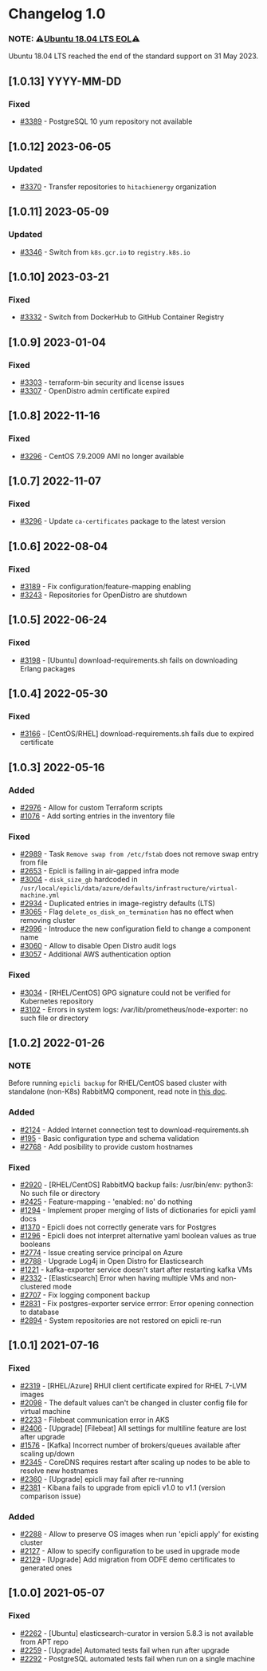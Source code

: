 # Changelog 1.0

### NOTE: ⚠️[**Ubuntu 18.04 LTS EOL**](https://ubuntu.com/blog/18-04-end-of-standard-support)⚠️
Ubuntu 18.04 LTS reached the end of the standard support on 31 May 2023.

## [1.0.13] YYYY-MM-DD

### Fixed

- [#3389](https://github.com/hitachienergy/epiphany/issues/3389) - PostgreSQL 10 yum repository not available

## [1.0.12] 2023-06-05

### Updated

- [#3370](https://github.com/hitachienergy/epiphany/issues/3370) - Transfer repositories to `hitachienergy` organization

## [1.0.11] 2023-05-09

### Updated

- [#3346](https://github.com/hitachienergy/epiphany/issues/3346) - Switch from `k8s.gcr.io` to `registry.k8s.io`

## [1.0.10] 2023-03-21

### Fixed

- [#3332](https://github.com/hitachienergy/epiphany/issues/3332) - Switch from DockerHub to GitHub Container Registry

## [1.0.9] 2023-01-04

### Fixed

- [#3303](https://github.com/hitachienergy/epiphany/issues/3303) - terraform-bin security and license issues
- [#3307](https://github.com/hitachienergy/epiphany/issues/3307) - OpenDistro admin certificate expired

## [1.0.8] 2022-11-16

### Fixed

- [#3296](https://github.com/hitachienergy/epiphany/issues/3299) - CentOS 7.9.2009 AMI no longer available

## [1.0.7] 2022-11-07

### Fixed

- [#3296](https://github.com/hitachienergy/epiphany/issues/3296) - Update `ca-certificates` package to the latest version

## [1.0.6] 2022-08-04

### Fixed

- [#3189](https://github.com/hitachienergy/epiphany/issues/3189) - Fix configuration/feature-mapping enabling
- [#3243](https://github.com/hitachienergy/epiphany/issues/3243) - Repositories for OpenDistro are shutdown

## [1.0.5] 2022-06-24

### Fixed

- [#3198](https://github.com/hitachienergy/epiphany/issues/3198) - [Ubuntu] download-requirements.sh fails on downloading Erlang packages

## [1.0.4] 2022-05-30

### Fixed

- [#3166](https://github.com/hitachienergy/epiphany/issues/3166) - [CentOS/RHEL] download-requirements.sh fails due to expired certificate

## [1.0.3] 2022-05-16

### Added

- [#2976](https://github.com/hitachienergy/epiphany/issues/2976) - Allow for custom Terraform scripts
- [#1076](https://github.com/hitachienergy/epiphany/issues/1076) - Add sorting entries in the inventory file

### Fixed

- [#2989](https://github.com/hitachienergy/epiphany/issues/2989) - Task `Remove swap from /etc/fstab` does not remove swap entry from file
- [#2653](https://github.com/hitachienergy/epiphany/issues/2653) - Epicli is failing in air-gapped infra mode
- [#3004](https://github.com/hitachienergy/epiphany/issues/3004) - `disk_size_gb` hardcoded in `/usr/local/epicli/data/azure/defaults/infrastructure/virtual-machine.yml`
- [#2934](https://github.com/hitachienergy/epiphany/issues/2934) - Duplicated entries in image-registry defaults (LTS)
- [#3065](https://github.com/hitachienergy/epiphany/issues/3065) - Flag `delete_os_disk_on_termination` has no effect when removing cluster
- [#2996](https://github.com/hitachienergy/epiphany/issues/2996) - Introduce the new configuration field to change a component name
- [#3060](https://github.com/hitachienergy/epiphany/issues/3060) - Allow to disable Open Distro audit logs
- [#3057](https://github.com/hitachienergy/epiphany/issues/3057) - Additional AWS authentication option

### Fixed

- [#3034](https://github.com/hitachienergy/epiphany/issues/3034) - [RHEL/CentOS] GPG signature could not be verified for Kubernetes repository
- [#3102](https://github.com/hitachienergy/epiphany/issues/3102) - Errors in system logs: /var/lib/prometheus/node-exporter: no such file or directory

## [1.0.2] 2022-01-26

### NOTE ###

Before running `epicli backup` for RHEL/CentOS based cluster with standalone (non-K8s) RabbitMQ component,
read note in [this doc](docs/home/howto/BACKUP.md#1-how-to-perform-backup).

### Added

- [#2124](https://github.com/hitachienergy/epiphany/issues/2124) - Added Internet connection test to download-requirements.sh
- [#195](https://github.com/hitachienergy/epiphany/issues/195) - Basic configuration type and schema validation
- [#2768](https://github.com/hitachienergy/epiphany/issues/2768) - Add posibility to provide custom hostnames

### Fixed

- [#2920](https://github.com/hitachienergy/epiphany/issues/2920) - [RHEL/CentOS] RabbitMQ backup fails: /usr/bin/env: python3: No such file or directory
- [#2425](https://github.com/hitachienergy/epiphany/issues/2425) - Feature-mapping - 'enabled: no' do nothing
- [#1294](https://github.com/hitachienergy/epiphany/issues/1294) - Implement proper merging of lists of dictionaries for epicli yaml docs
- [#1370](https://github.com/hitachienergy/epiphany/issues/1370) - Epicli does not correctly generate vars for Postgres
- [#1296](https://github.com/hitachienergy/epiphany/issues/1296) - Epicli does not interpret alternative yaml boolean values as true booleans
- [#2774](https://github.com/hitachienergy/epiphany/issues/2774) - Issue creating service principal on Azure
- [#2788](https://github.com/hitachienergy/epiphany/issues/2788) - Upgrade Log4j in Open Distro for Elasticsearch
- [#1221](https://github.com/hitachienergy/epiphany/issues/1221) - kafka-exporter service doesn't start after restarting kafka VMs
- [#2332](https://github.com/hitachienergy/epiphany/issues/2332) - [Elasticsearch] Error when having multiple VMs and non-clustered mode
- [#2707](https://github.com/hitachienergy/epiphany/issues/2707) - Fix logging component backup
- [#2831](https://github.com/hitachienergy/epiphany/issues/2831) - Fix postgres-exporter service errror: Error opening connection to database
- [#2894](https://github.com/hitachienergy/epiphany/issues/2894) - System repositories are not restored on epicli re-run

## [1.0.1] 2021-07-16

### Fixed

- [#2319](https://github.com/hitachienergy/epiphany/issues/2319) - [RHEL/Azure] RHUI client certificate expired for RHEL 7-LVM images
- [#2098](https://github.com/hitachienergy/epiphany/issues/2098) - The default values can't be changed in cluster config file for virtual machine
- [#2233](https://github.com/hitachienergy/epiphany/issues/2233) - Filebeat communication error in AKS
- [#2406](https://github.com/hitachienergy/epiphany/issues/2406) - [Upgrade] [Filebeat] All settings for multiline feature are lost after upgrade
- [#1576](https://github.com/hitachienergy/epiphany/issues/1576) - [Kafka] Incorrect number of brokers/queues available after scaling up/down
- [#2345](https://github.com/hitachienergy/epiphany/issues/2345) - CoreDNS requires restart after scaling up nodes to be able to resolve new hostnames
- [#2360](https://github.com/hitachienergy/epiphany/issues/2360) - [Upgrade] epicli may fail after re-running
- [#2381](https://github.com/hitachienergy/epiphany/issues/2381) - Kibana fails to upgrade from epicli v1.0 to v1.1 (version comparison issue)

### Added

- [#2288](https://github.com/hitachienergy/epiphany/issues/2288) - Allow to preserve OS images when run 'epicli apply' for existing cluster
- [#2127](https://github.com/hitachienergy/epiphany/issues/2127) - Allow to specify configuration to be used in upgrade mode
- [#2129](https://github.com/hitachienergy/epiphany/issues/2129) - [Upgrade] Add migration from ODFE demo certificates to generated ones

## [1.0.0] 2021-05-07

### Fixed

- [#2262](https://github.com/hitachienergy/epiphany/issues/2262) - [Ubuntu] elasticsearch-curator in version 5.8.3 is not available from APT repo
- [#2259](https://github.com/hitachienergy/epiphany/issues/2259) - [Upgrade] Automated tests fail when run after upgrade
- [#2292](https://github.com/hitachienergy/epiphany/issues/2292) - PostgreSQL automated tests fail when run on a single machine
